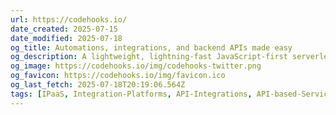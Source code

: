 ```yaml
---
url: https://codehooks.io/
date_created: 2025-07-15
date_modified: 2025-07-18
og_title: Automations, integrations, and backend APIs made easy
og_description: A lightweight, lightning-fast JavaScript-first serverless platform with predictable pricing
og_image: https://codehooks.io/img/codehooks-twitter.png
og_favicon: https://codehooks.io/img/favicon.ico
og_last_fetch: 2025-07-18T20:19:06.564Z
tags: [IPaaS, Integration-Platforms, API-Integrations, API-based-Services, Lego-Kit-Engineering-Tools]
---
```


